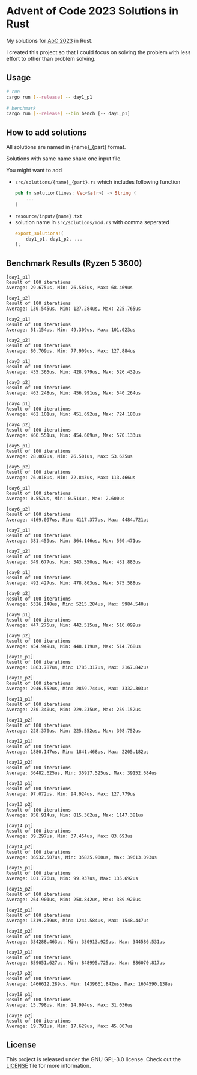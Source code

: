 # Advent of Code 2023 Solutions in Rust

My solutions for [AoC 2023](https://adventofcode.com/2023) in Rust.

I created this project so that I could focus on solving the problem with less effort to other than problem solving.

## Usage

```sh
# run
cargo run [--release] -- day1_p1

# benchmark
cargo run [--release] --bin bench [-- day1_p1]
```

## How to add solutions

All solutions are named in {name}\_{part} format.

Solutions with same name share one input file.

You might want to add

- `src/solutions/{name}_{part}.rs` which includes following function
  ```rust
  pub fn solution(lines: Vec<&str>) -> String {
      ...
  }
  ```
- `resource/input/{name}.txt`
- solution name in `src/solutions/mod.rs` with comma seperated
  ```rust
  export_solutions!(
      day1_p1, day1_p2, ...
  );
  ```

## Benchmark Results (Ryzen 5 3600)

```
[day1_p1]
Result of 100 iterations
Average: 29.675us, Min: 26.585us, Max: 68.469us

[day1_p2]
Result of 100 iterations
Average: 130.545us, Min: 127.284us, Max: 225.765us

[day2_p1]
Result of 100 iterations
Average: 51.154us, Min: 49.309us, Max: 101.023us

[day2_p2]
Result of 100 iterations
Average: 80.709us, Min: 77.909us, Max: 127.884us

[day3_p1]
Result of 100 iterations
Average: 435.365us, Min: 428.979us, Max: 526.432us

[day3_p2]
Result of 100 iterations
Average: 463.248us, Min: 456.991us, Max: 540.264us

[day4_p1]
Result of 100 iterations
Average: 462.101us, Min: 451.692us, Max: 724.180us

[day4_p2]
Result of 100 iterations
Average: 466.551us, Min: 454.609us, Max: 570.133us

[day5_p1]
Result of 100 iterations
Average: 28.007us, Min: 26.501us, Max: 53.625us

[day5_p2]
Result of 100 iterations
Average: 76.018us, Min: 72.843us, Max: 113.466us

[day6_p1]
Result of 100 iterations
Average: 0.552us, Min: 0.514us, Max: 2.600us

[day6_p2]
Result of 100 iterations
Average: 4169.097us, Min: 4117.377us, Max: 4484.721us

[day7_p1]
Result of 100 iterations
Average: 381.459us, Min: 364.146us, Max: 560.471us

[day7_p2]
Result of 100 iterations
Average: 349.677us, Min: 343.550us, Max: 431.883us

[day8_p1]
Result of 100 iterations
Average: 492.427us, Min: 478.803us, Max: 575.588us

[day8_p2]
Result of 100 iterations
Average: 5326.148us, Min: 5215.284us, Max: 5984.540us

[day9_p1]
Result of 100 iterations
Average: 447.275us, Min: 442.515us, Max: 516.099us

[day9_p2]
Result of 100 iterations
Average: 454.949us, Min: 448.119us, Max: 514.768us

[day10_p1]
Result of 100 iterations
Average: 1863.787us, Min: 1785.317us, Max: 2167.842us

[day10_p2]
Result of 100 iterations
Average: 2946.552us, Min: 2859.744us, Max: 3332.303us

[day11_p1]
Result of 100 iterations
Average: 230.340us, Min: 229.235us, Max: 259.152us

[day11_p2]
Result of 100 iterations
Average: 228.370us, Min: 225.552us, Max: 308.752us

[day12_p1]
Result of 100 iterations
Average: 1880.147us, Min: 1841.468us, Max: 2205.182us

[day12_p2]
Result of 100 iterations
Average: 36482.625us, Min: 35917.525us, Max: 39152.684us

[day13_p1]
Result of 100 iterations
Average: 97.072us, Min: 94.924us, Max: 127.779us

[day13_p2]
Result of 100 iterations
Average: 858.914us, Min: 815.362us, Max: 1147.381us

[day14_p1]
Result of 100 iterations
Average: 39.297us, Min: 37.454us, Max: 83.693us

[day14_p2]
Result of 100 iterations
Average: 36532.507us, Min: 35825.900us, Max: 39613.093us

[day15_p1]
Result of 100 iterations
Average: 101.776us, Min: 99.937us, Max: 135.692us

[day15_p2]
Result of 100 iterations
Average: 264.901us, Min: 258.842us, Max: 389.920us

[day16_p1]
Result of 100 iterations
Average: 1319.239us, Min: 1244.584us, Max: 1548.447us

[day16_p2]
Result of 100 iterations
Average: 334288.463us, Min: 330913.929us, Max: 344586.531us

[day17_p1]
Result of 100 iterations
Average: 859051.627us, Min: 848995.725us, Max: 886070.817us

[day17_p2]
Result of 100 iterations
Average: 1466612.289us, Min: 1439661.842us, Max: 1604590.138us

[day18_p1]
Result of 100 iterations
Average: 15.798us, Min: 14.994us, Max: 31.036us

[day18_p2]
Result of 100 iterations
Average: 19.791us, Min: 17.629us, Max: 45.007us
```

## License

This project is released under the GNU GPL-3.0 license. Check out the [LICENSE](LICENSE) file for more information.

